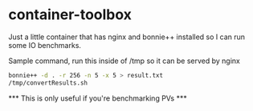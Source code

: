 # container-toolbox

Just a little container that has nginx and bonnie++ installed so I can run some IO benchmarks. 


Sample command, run this inside of /tmp so it can be served by nginx
```bash
bonnie++ -d . -r 256 -n 5 -x 5 > result.txt
/tmp/convertResults.sh
```

*** This is only useful if you're benchmarking PVs ***
